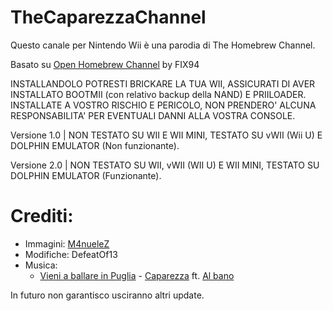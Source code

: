 # TheCaparezzaChannel
Questo canale per Nintendo Wii è una parodia di The Homebrew Channel.

Basato su [Open Homebrew Channel](https://github.com/FIX94/hbc) by FIX94

INSTALLANDOLO POTRESTI BRICKARE LA TUA WII, ASSICURATI DI AVER INSTALLATO BOOTMII (con relativo backup della NAND) E PRIILOADER.
INSTALLATE A VOSTRO RISCHIO E PERICOLO, NON PRENDERO' ALCUNA RESPONSABILITA' PER EVENTUALI DANNI ALLA VOSTRA CONSOLE.

Versione 1.0 | NON TESTATO SU WII E WII MINI, TESTATO SU vWII (Wii U) E DOLPHIN EMULATOR (Non funzionante).

Versione 2.0 | NON TESTATO SU WII, vWII (WII U) E WII MINI, TESTATO SU DOLPHIN EMULATOR (Funzionante).

# Crediti:
  - Immagini: [M4nueleZ](https://github.com/M4nueleZ)
  - Modifiche: DefeatOf13
  - Musica:
      - [Vieni a ballare in Puglia](https://www.youtube.com/watch?v=EDCHk6JhFzQ) - [Caparezza](https://www.youtube.com/@CaparezzaVEVO) ft. [Al bano](https://www.youtube.com/channel/UCVmRM-SzS6WhvWTImlNjvYQ)

In futuro non garantisco usciranno altri update.
